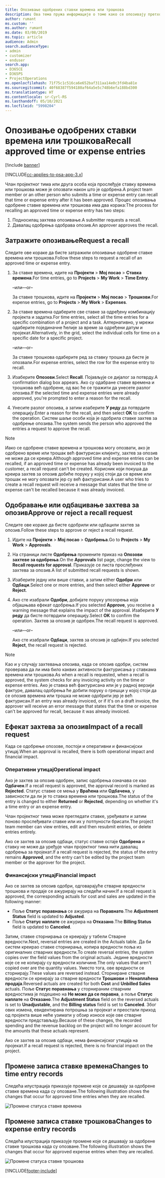 ```yaml
---
title: Опозивање одобрених ставки времена или трошкова
description: Ова тема пружа информације о томе како се опозивају претходно одобрено време или трансакција трошкова.
author: rumant
ms.custom: ''
ms.author: rumant
ms.date: 03/08/2019
ms.topic: article
audience: Admin
search.audienceType:
- admin
- customizer
- enduser
search.app:
- D365CE
- D365PS
- ProjectOperations
ms.openlocfilehash: 71f75c1c516ca6e652baf311aa14e0c3fd4ba81e
ms.sourcegitcommit: 40f68387f594180af64a5e5c748b6efa188bd300
ms.translationtype: HT
ms.contentlocale: sr-Cyrl-RS
ms.lasthandoff: 05/10/2021
ms.locfileid: "5998204"
---
```

# <a name="recall-approved-time-or-expense-entries"></a><span data-ttu-id="67792-103">Опозивање одобрених ставки времена или трошкова</span><span class="sxs-lookup"><span data-stu-id="67792-103">Recall approved time or expense entries</span></span>

[!include [banner](../includes/psa-now-project-operations.md)]

[!INCLUDE[cc-applies-to-psa-app-3.x](../includes/cc-applies-to-psa-app-3x.md)]

<span data-ttu-id="67792-104">Члан пројектног тима или друга особа која прослеђује ставку времена или трошкова може је опозвати након што је одобрена.</span><span class="sxs-lookup"><span data-stu-id="67792-104">A project team member or an other person who submits a time or expense entry can recall that time or expense entry after it has been approved.</span></span> <span data-ttu-id="67792-105">Процес опозивања одобрене ставке времена или трошкова има два корака:</span><span class="sxs-lookup"><span data-stu-id="67792-105">The process for recalling an approved time or expense entry has two steps:</span></span>

1. <span data-ttu-id="67792-106">Подносилац захтева опозивање.</span><span class="sxs-lookup"><span data-stu-id="67792-106">A submitter requests a recall.</span></span>
2. <span data-ttu-id="67792-107">Давалац одобрења одобрава опозив.</span><span class="sxs-lookup"><span data-stu-id="67792-107">An approver approves the recall.</span></span>

## <a name="request-a-recall"></a><span data-ttu-id="67792-108">Затражите опозивање</span><span class="sxs-lookup"><span data-stu-id="67792-108">Request a recall</span></span>

<span data-ttu-id="67792-109">Следите ове кораке да бисте затражили опозивање одобрене ставке времена или трошкова.</span><span class="sxs-lookup"><span data-stu-id="67792-109">Follow these steps to request a recall of an approved time or expense entry.</span></span>

1. <span data-ttu-id="67792-110">За ставке времена, идите на **Пројекти** \> **Мој посао** \> **Ставка времена**.</span><span class="sxs-lookup"><span data-stu-id="67792-110">For time entries, go to **Projects** \> **My Work** \> **Time Entry**.</span></span>

    <span data-ttu-id="67792-111">–или–</span><span class="sxs-lookup"><span data-stu-id="67792-111">–or–</span></span>

    <span data-ttu-id="67792-112">За ставке трошкова, идите на **Пројекти** \> **Мој посао** \> **Трошкови**.</span><span class="sxs-lookup"><span data-stu-id="67792-112">For expense entries, go to **Projects** \> **My Work** \> **Expenses**.</span></span>

2. <span data-ttu-id="67792-113">За ставке времена одаберите све ставке за одређену комбинацију пројекта и задатка.</span><span class="sxs-lookup"><span data-stu-id="67792-113">For time entries, select all the time entries for a specific combination of a project and a task.</span></span> <span data-ttu-id="67792-114">Алтернативно, у мрежи одаберите појединачне ћелије за време за одређени датум и пројекат.</span><span class="sxs-lookup"><span data-stu-id="67792-114">Alternatively, in the grid, select the individual cells for time on a specific date for a specific project.</span></span>

    <span data-ttu-id="67792-115">–или–</span><span class="sxs-lookup"><span data-stu-id="67792-115">–or–</span></span>

    <span data-ttu-id="67792-116">За ставке трошкова одаберите ред за ставку трошка да бисте је опозвали.</span><span class="sxs-lookup"><span data-stu-id="67792-116">For expense entries, select the row for the expense entry to recall.</span></span>

3. <span data-ttu-id="67792-117">Изаберите **Опозови**.</span><span class="sxs-lookup"><span data-stu-id="67792-117">Select **Recall**.</span></span> <span data-ttu-id="67792-118">Појављује се дијалог за потврду.</span><span class="sxs-lookup"><span data-stu-id="67792-118">A confirmation dialog box appears.</span></span> <span data-ttu-id="67792-119">Ако су одабране ставке времена и трошкова већ одобрене, од вас ће се тражити да унесете разлог опозива.</span><span class="sxs-lookup"><span data-stu-id="67792-119">If the selected time and expense entries were already approved, you're prompted to enter a reason for the recall.</span></span>
4. <span data-ttu-id="67792-120">Унесите разлог опозива, а затим изаберите **У реду** да потврдите операцију.</span><span class="sxs-lookup"><span data-stu-id="67792-120">Enter a reason for the recall, and then select **OK** to confirm the operation.</span></span> <span data-ttu-id="67792-121">Систем шаље особи која је одобрила ставке захтев за одобрење опозива.</span><span class="sxs-lookup"><span data-stu-id="67792-121">The system sends the person who approved the entries a request to approve the recall.</span></span>

> [!NOTE]
> <span data-ttu-id="67792-122">Иако се одобрене ставке времена и трошкова могу опозвати, ако је одобрено време или трошак већ фактурисан клијенту, захтев за опозив не може да се креира.</span><span class="sxs-lookup"><span data-stu-id="67792-122">Although approved time and expense entries can be recalled, if an approved time or expense has already been invoiced to the customer, a recall request can't be created.</span></span> <span data-ttu-id="67792-123">Корисник који покуша да креира захтев за опозив добиће поруку у којој стоји да се време или трошак не могу опозвати јер су већ фактурисани.</span><span class="sxs-lookup"><span data-stu-id="67792-123">A user who tries to create a recall request will receive a message that states that the time or expense can't be recalled because it was already invoiced.</span></span>

## <a name="approve-or-reject-a-recall-request"></a><span data-ttu-id="67792-124">Одобравање или одбацивање захтева за опозив</span><span class="sxs-lookup"><span data-stu-id="67792-124">Approve or reject a recall request</span></span>

<span data-ttu-id="67792-125">Следите ове кораке да бисте одобрили или одбацили захтев за опозив.</span><span class="sxs-lookup"><span data-stu-id="67792-125">Follow these steps to approve or reject a recall request.</span></span>

1. <span data-ttu-id="67792-126">Идите на **Пројекти** \> **Мој посао** \> **Одобрења**.</span><span class="sxs-lookup"><span data-stu-id="67792-126">Go to **Projects** \> **My Work** \> **Approvals**.</span></span>
2. <span data-ttu-id="67792-127">На страници листе **Одобрења** промените приказ на **Опозови захтеве за одобрења**.</span><span class="sxs-lookup"><span data-stu-id="67792-127">On the **Approvals** list page, change the view to **Recall requests for approval**.</span></span> <span data-ttu-id="67792-128">Приказује се листа прослеђених захтева за опозив.</span><span class="sxs-lookup"><span data-stu-id="67792-128">A list of submitted recall requests is shown.</span></span>
3. <span data-ttu-id="67792-129">Изаберите једну или више ставки, а затим either **Одобри** или **Одбаци**.</span><span class="sxs-lookup"><span data-stu-id="67792-129">Select one or more entries, and then select either **Approve** or **Reject**.</span></span>
4. <span data-ttu-id="67792-130">Ако сте изабрали **Одобри**, добијате поруку упозорења која објашњава ефекат одобрења.</span><span class="sxs-lookup"><span data-stu-id="67792-130">If you selected **Approve**, you receive a warning message that explains the impact of the approval.</span></span> <span data-ttu-id="67792-131">Изаберите **У реду** да бисте потврдили операцију.</span><span class="sxs-lookup"><span data-stu-id="67792-131">Select **OK** to confirm the operation.</span></span> <span data-ttu-id="67792-132">Захтев за опозив је одобрен.</span><span class="sxs-lookup"><span data-stu-id="67792-132">The recall request is approved.</span></span>

    <span data-ttu-id="67792-133">–или–</span><span class="sxs-lookup"><span data-stu-id="67792-133">–or–</span></span>

    <span data-ttu-id="67792-134">Ако сте изабрали **Одбаци**, захтев за опозив је одбијен.</span><span class="sxs-lookup"><span data-stu-id="67792-134">If you selected **Reject**, the recall request is rejected.</span></span>

> [!NOTE]
> <span data-ttu-id="67792-135">Као и у случају захтевања опозива, када се опозив одобри, систем проверава да ли има било каквих активности фактурисања у ставкама времена или трошкова.</span><span class="sxs-lookup"><span data-stu-id="67792-135">As when a recall is requested, when a recall is approved, the system checks for any invoicing activity on the time or expense entries.</span></span> <span data-ttu-id="67792-136">Ако је ставка већ фактурисана или је у радној верзији фактуре, давалац одобрења ће добити поруку о грешци у којој стоји да се опозив времена или трошка не може одобрити јер је већ фактурисан.</span><span class="sxs-lookup"><span data-stu-id="67792-136">If an entry was already invoiced, or if it's on a draft invoice, the approver will receive an error message that states that the time or expense can't be approved for recall, because it was already invoiced.</span></span>

## <a name="impact-of-a-recall-request"></a><span data-ttu-id="67792-137">Ефекат захтева за опозив</span><span class="sxs-lookup"><span data-stu-id="67792-137">Impact of a recall request</span></span>

<span data-ttu-id="67792-138">Када се одобрење опозове, постоји и оперативни и финансијски утицај.</span><span class="sxs-lookup"><span data-stu-id="67792-138">When an approval is recalled, there is both operational impact and financial impact.</span></span>

### <a name="operational-impact"></a><span data-ttu-id="67792-139">Оперативни утицај</span><span class="sxs-lookup"><span data-stu-id="67792-139">Operational impact</span></span>

<span data-ttu-id="67792-140">Ако је захтев за опозив одобрен, запис одобрења означава се као **Одбачен**.</span><span class="sxs-lookup"><span data-stu-id="67792-140">If a recall request is approved, the approval record is marked as **Rejected**.</span></span> <span data-ttu-id="67792-141">Статус ставке се мења у **Враћена** или **Одбачена**, у зависности да ли је то ставка времена или трошкова.</span><span class="sxs-lookup"><span data-stu-id="67792-141">The status of the entry is changed to either **Returned** or **Rejected**, depending on whether it's a time entry or an expense entry.</span></span>

<span data-ttu-id="67792-142">Члан пројектног тима може прегледати ставке, уређивати и затим поново прослеђивати ставке или их у потпуности брисати.</span><span class="sxs-lookup"><span data-stu-id="67792-142">The project team member can view entries, edit and then resubmit entries, or delete entries entirely.</span></span>

<span data-ttu-id="67792-143">Ако се захтев за опозив одбаци, статус ставке остаје **Одобрена** и ставку не може да уређује члан пројектног тима нити давалац одобрења за пројекат.</span><span class="sxs-lookup"><span data-stu-id="67792-143">If a recall request is rejected, the status of the entry remains **Approved**, and the entry can't be edited by the project team member or the approver for the project.</span></span>

### <a name="financial-impact"></a><span data-ttu-id="67792-144">Финансијски утицај</span><span class="sxs-lookup"><span data-stu-id="67792-144">Financial impact</span></span>

<span data-ttu-id="67792-145">Ако се захтев за опозив одобри, одговарајуће стварне вредности трошкова и продаје се ажурирају на следећи начин:</span><span class="sxs-lookup"><span data-stu-id="67792-145">If a recall request is approved, the corresponding actuals for cost and sales are updated in the following manner:</span></span>

- <span data-ttu-id="67792-146">Поље **Статус поравнања** се ажурира на **Поравнато**.</span><span class="sxs-lookup"><span data-stu-id="67792-146">The **Adjustment Status** field is updated to **Adjusted**.</span></span>
- <span data-ttu-id="67792-147">Поље **Статус наплате** се ажурира на **Отказано**.</span><span class="sxs-lookup"><span data-stu-id="67792-147">The **Billing Status** field is updated to **Canceled**.</span></span>

<span data-ttu-id="67792-148">Затим, ставке сторнирања се креирају у табели Стварне вредности.</span><span class="sxs-lookup"><span data-stu-id="67792-148">Next, reversal entries are created in the Actuals table.</span></span> <span data-ttu-id="67792-149">Да би систем креирао ставке сторнирања, копира вредности поља из оригиналних стварних вредности.</span><span class="sxs-lookup"><span data-stu-id="67792-149">To create reversal entries, the system copies over the field values from the original actuals.</span></span> <span data-ttu-id="67792-150">Једине вредности које се не копирају су вредности количине.</span><span class="sxs-lookup"><span data-stu-id="67792-150">The only values that aren't copied over are the quantity values.</span></span> <span data-ttu-id="67792-151">Уместо тога, ове вредности се сторнирају.</span><span class="sxs-lookup"><span data-stu-id="67792-151">These values are reversed instead.</span></span> <span data-ttu-id="67792-152">Сторниране стварне вредности се креирају за стварне вредности **Трошкови** и **Ненаплаћена продаја**.</span><span class="sxs-lookup"><span data-stu-id="67792-152">Reversed actuals are created for both **Cost** and **Unbilled Sales** actuals.</span></span> <span data-ttu-id="67792-153">Поље **Статус поравнања** у сторнираним стварним вредностима је подешено на **Не може да се поравна**, а поље **Статус наплате** на **Отказано**.</span><span class="sxs-lookup"><span data-stu-id="67792-153">The **Adjustment Status** field on the reversed actuals is set to **Unadjustable**, and the **Billing status** field is set to **Canceled**.</span></span> <span data-ttu-id="67792-154">Због ових измена, евидентирана потрошња за пројекат и преостали приход од пројекта више неће узимати у обзир износе које ове стварне вредности представљају.</span><span class="sxs-lookup"><span data-stu-id="67792-154">Because of these changes, the recorded spending and the revenue backlog on the project will no longer account for the amounts that these actuals represent.</span></span>

<span data-ttu-id="67792-155">Ако се захтев за опозив одбаци, нема финансијског утицаја на пројекат.</span><span class="sxs-lookup"><span data-stu-id="67792-155">If a recall request is rejected, there is no financial impact on the project.</span></span>

## <a name="changes-to-time-entry-records"></a><span data-ttu-id="67792-156">Промене записа ставке времена</span><span class="sxs-lookup"><span data-stu-id="67792-156">Changes to time entry records</span></span>

<span data-ttu-id="67792-157">Следећа илустрација приказује промене које се дешавају за одобрене ставке времена када су опозване.</span><span class="sxs-lookup"><span data-stu-id="67792-157">The following illustration shows the changes that occur for approved time entries when they are recalled.</span></span>

![Промене статуса ставке времена](media/TimeEntryStateTransitions.png)

## <a name="changes-to-expense-entry-records"></a><span data-ttu-id="67792-159">Промене записа ставке трошкова</span><span class="sxs-lookup"><span data-stu-id="67792-159">Changes to expense entry records</span></span>

<span data-ttu-id="67792-160">Следећа илустрација приказује промене које се дешавају за одобрене ставке трошкова када су опозване.</span><span class="sxs-lookup"><span data-stu-id="67792-160">The following illustration shows the changes that occur for approved expense entries when they are recalled.</span></span>

![Промене статуса ставке трошкова](media/ExpenseEntryStateTransitions.png)


[!INCLUDE[footer-include](../includes/footer-banner.md)]